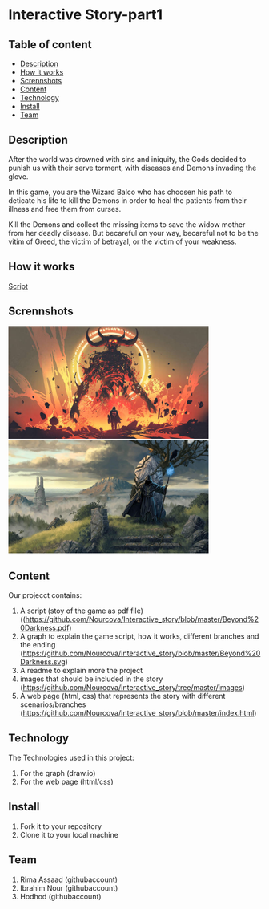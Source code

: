 # Interactive Story-part1

## Table of content
  - [Description](#description)
  - [How it works](#how-it-works)
  - [Scrennshots](#scrennshots)
  - [Content](#content)
  - [Technology](#technology)
  - [Install](#install)
  - [Team](#team)


## Description 
After the world was drowned with sins and iniquity, the Gods decided to punish us with their serve torment, with diseases and Demons invading the glove.

In this game, you are the Wizard Balco who has choosen his path to deticate his life to kill the Demons in order to heal the patients from their illness and free them from curses.

Kill the Demons and collect the missing items to save the widow mother from her deadly disease. But becareful on your way, becareful not to be the vitim of Greed, the victim of betrayal, or the victim of your weakness.

## How it works ##
[Script](https://github.com/Nourcova/Interactive_story/blob/master/Beyond%20Darkness.pdf)
## Scrennshots
<img src="images/image1.jpg" alt="drawing" width="400"/>

<img src="images/sacrifice.jpg" alt="sacrifice" width="400"/>

## Content 
Our projecct contains:
1. A script (stoy of the game as pdf file) ((https://github.com/Nourcova/Interactive_story/blob/master/Beyond%20Darkness.pdf)
2. A graph to explain the game script, how it works, different branches and the ending (https://github.com/Nourcova/Interactive_story/blob/master/Beyond%20Darkness.svg)
2. A readme to explain more the project
4. images that should be included in the story (https://github.com/Nourcova/Interactive_story/tree/master/images)
5. A web page (html, css) that represents the story with different scenarios/branches (https://github.com/Nourcova/Interactive_story/blob/master/index.html)

## Technology 
The Technologies used in this project:
1. For the graph (draw.io)
2. For the web page (html/css)

## Install
1. Fork it to your repository
2. Clone it to your local machine

## Team
1. Rima Assaad (githubaccount)
2. Ibrahim Nour (githubaccount)
3. Hodhod (githubaccount)
